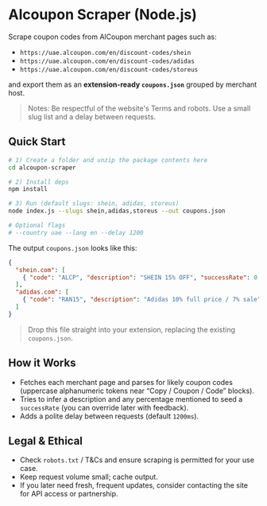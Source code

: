 # Alcoupon Scraper (Node.js)

Scrape coupon codes from AlCoupon merchant pages such as:

- `https://uae.alcoupon.com/en/discount-codes/shein`
- `https://uae.alcoupon.com/en/discount-codes/adidas`
- `https://uae.alcoupon.com/en/discount-codes/storeus`

and export them as an **extension-ready `coupons.json`** grouped by merchant host.

> Notes: Be respectful of the website's Terms and robots. Use a small slug list and a delay between requests.

## Quick Start

```bash
# 1) Create a folder and unzip the package contents here
cd alcoupon-scraper

# 2) Install deps
npm install

# 3) Run (default slugs: shein, adidas, storeus)
node index.js --slugs shein,adidas,storeus --out coupons.json

# Optional flags
# --country uae --lang en --delay 1200
```

The output `coupons.json` looks like this:

```json
{
  "shein.com": [
    { "code": "ALCP", "description": "SHEIN 15% OFF", "successRate": 0.6 }
  ],
  "adidas.com": [
    { "code": "RAN15", "description": "Adidas 10% full price / 7% sale", "successRate": 0.5 }
  ]
}
```

> Drop this file straight into your extension, replacing the existing `coupons.json`.

## How it Works

- Fetches each merchant page and parses for likely coupon codes (uppercase alphanumeric tokens near “Copy / Coupon / Code” blocks).
- Tries to infer a description and any percentage mentioned to seed a `successRate` (you can override later with feedback).
- Adds a polite delay between requests (default `1200ms`).

## Legal & Ethical

- Check `robots.txt` / T&Cs and ensure scraping is permitted for your use case.
- Keep request volume small; cache output.
- If you later need fresh, frequent updates, consider contacting the site for API access or partnership.
